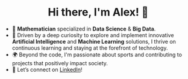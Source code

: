 <div align="center">
<h1 align="center">Hi there, I'm Alex! 👋</h1>
</div>

- 🔬 **Mathematician** specialized in **Data Science** & **Big Data**. 
- 🧠 Driven by a deep curiosity to explore and implement innovative **Artificial Intelligence** and **Machine Learning** solutions, I thrive on continuous learning and staying at the forefront of technology.
- 🌍 Beyond the code, I'm passionate about sports and contributing to projects that positively impact society. 
- 🔗 Let’s connect on [LinkedIn](https://www.linkedin.com/in/alejandro-blanco-rey-60b6781b6/)!  
